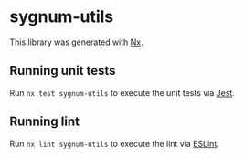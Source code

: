 # sygnum-utils

This library was generated with [Nx](https://nx.dev).

## Running unit tests

Run `nx test sygnum-utils` to execute the unit tests via [Jest](https://jestjs.io).

## Running lint

Run `nx lint sygnum-utils` to execute the lint via [ESLint](https://eslint.org/).
